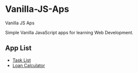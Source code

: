 # Vanilla-JS-Aps
Vanilla JS Aps

Simple Vanilla JavaScript apps for  learning Web Development.

## App List

* [Task List](TaskList)
* [Loan Calculator](Loan%20Calculator)
